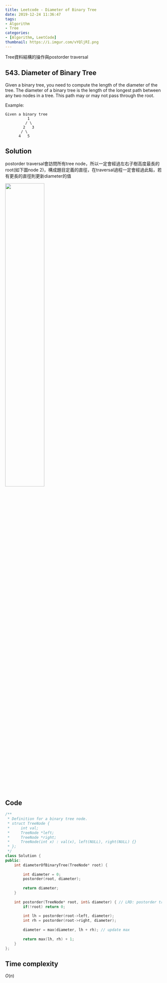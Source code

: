 ```yaml
---
title: Leetcode - Diameter of Binary Tree
date: 2019-12-24 11:36:47
tags:
- Algorithm
- Tree
categories:
- [Algorithm, LeetCode]
thumbnail: https://i.imgur.com/vYQljRI.png
---
```


Tree資料結構的操作與postorder traversal

## 543. Diameter of Binary Tree

Given a binary tree, you need to compute the length of the diameter of the tree. The diameter of a binary tree is the length of the longest path between any two nodes in a tree. This path may or may not pass through the root.

Example:
```
Given a binary tree
          1
         / \
        2   3
       / \     
      4   5    
```

## Solution

postorder traversal會訪問所有tree node，所以一定會經過左右子樹高度最長的root(如下圖node 2)，構成題目定義的直徑，在traversal過程一定會經過此點，若有更長的直徑則更新diameter的值


<img src="https://i.imgur.com/RkN7cMD.png" width="50%" />

<!-- more -->

## Code

```cpp
/**
 * Definition for a binary tree node.
 * struct TreeNode {
 *     int val;
 *     TreeNode *left;
 *     TreeNode *right;
 *     TreeNode(int x) : val(x), left(NULL), right(NULL) {}
 * };
 */
class Solution {
public:
    int diameterOfBinaryTree(TreeNode* root) {
        
        int diameter = 0;
        postorder(root, diameter);
        
        return diameter;
    }
    
    int postorder(TreeNode* root, int& diameter) { // LRD: postorder traversal
        if(!root) return 0;
        
        int lh = postorder(root->left, diameter);
        int rh = postorder(root->right, diameter);
        
        diameter = max(diameter, lh + rh); // update max 
        
        return max(lh, rh) + 1;
    }
};
```

## Time complexity

$O(n)$
